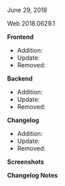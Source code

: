 <!-- Remove all comments include <br/> tag-->
<!-- Format: Month Day, Year -->
June 29, 2018<br/>
<!-- Format: Web/Git Year.MonthDay.NumberOfPullRequest -->
Web 2018.0629.1

**Frontend**
- Addition:
- Update:
- Removed:

**Backend**
- Addition:
- Update:
- Removed:

**Changelog**
- Addition:
- Update:
- Removed:

**Screenshots** <!-- Optional -->

**Changelog Notes** <!-- Optional -->
